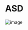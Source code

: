 # ASD
![image](https://user-images.githubusercontent.com/61629256/119257166-65277180-bbc4-11eb-948c-fdfe02a2e700.png)
